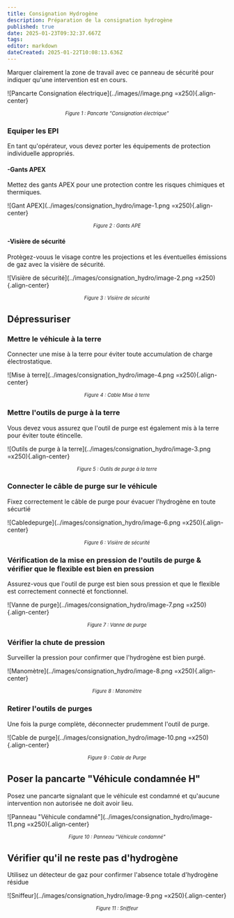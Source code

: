```yaml
---
title: Consignation Hydrogène
description: Préparation de la consignation hydrogène
published: true
date: 2025-01-23T09:32:37.667Z
tags: 
editor: markdown
dateCreated: 2025-01-22T10:08:13.636Z
---
```


Marquer clairement la zone de travail avec ce panneau de sécurité pour indiquer qu'une intervention est en cours.

![Pancarte Consignation électrique](../images//image.png =x250){.align-center} 

<div style="text-align: center; font-size: 0.8em; font-style: italic">Figure 1 : Pancarte "Consignation électrique"</div>

### Equiper les EPI

En tant qu'opérateur, vous devez porter les équipements de protection individuelle appropriés.

#### -Gants APEX

Mettez des gants APEX pour une protection contre les risques chimiques et thermiques.

![Gant APEX](../images/consignation_hydro/image-1.png =x250){.align-center} 

<div style="text-align: center; font-size: 0.8em; font-style: italic">Figure 2 : Gants APE</div>

#### -Visière de sécurité

Protègez-vouus le visage contre les projections et les éventuelles émissions de gaz avec la visière de sécurité.

![Visière de sécurité](../images/consignation_hydro/image-2.png =x250){.align-center} 

<div style="text-align: center; font-size: 0.8em; font-style: italic">Figure 3 : Visière de sécurité</div>

## Dépressuriser

### Mettre le véhicule à la terre

Connecter une mise à la terre pour éviter toute accumulation de charge électrostatique.

![Mise à terre](../images/consignation_hydro/image-4.png =x250){.align-center} 

<div style="text-align: center; font-size: 0.8em; font-style: italic">Figure 4 : Cable Mise à terre</div>


### Mettre l'outils de purge à la terre

Vous devez vous assurez que l'outil de purge est également mis à la terre pour éviter toute étincelle.

![Outils de purge à la terre](../images/consignation_hydro/image-3.png =x250){.align-center} 

<div style="text-align: center; font-size: 0.8em; font-style: italic">Figure 5 : Outils de purge à la terre</div>

### Connecter le câble de purge sur le véhicule

Fixez correctement le câble de purge pour évacuer l'hydrogène en toute sécurtié

![Cabledepurge](../images/consignation_hydro/image-6.png =x250){.align-center} 

<div style="text-align: center; font-size: 0.8em; font-style: italic">Figure 6 : Visière de sécurité</div>


### Vérification de la mise en pression de l'outils de purge & vérifier que le flexible  est bien en pression

Assurez-vous que l'outil de purge est bien sous pression et que le flexible est correctement connecté et fonctionnel.

![Vanne de purge](../images/consignation_hydro/image-7.png =x250){.align-center} 

<div style="text-align: center; font-size: 0.8em; font-style: italic">Figure 7 : Vanne de purge
</div>

### Vérifier la chute de pression 

Surveiller la pression pour confirmer que l'hydrogène est bien purgé.

![Manomètre](../images/consignation_hydro/image-8.png =x250){.align-center} 

<div style="text-align: center; font-size: 0.8em; font-style: italic">Figure 8 : Manomètre</div>

### Retirer l'outils de purges

Une fois la purge complète, déconnecter prudemment l'outil de purge.

![Cable de purge](../images/consignation_hydro/image-10.png =x250){.align-center} 

<div style="text-align: center; font-size: 0.8em; font-style: italic">Figure 9 : Cable de Purge</div>

## Poser la pancarte "Véhicule condamnée H"

Posez une pancarte signalant que le véhicule est condamné et qu'aucune intervention non autorisée ne doit avoir lieu.

![Panneau "Véhicule condamné"](../images/consignation_hydro/image-11.png =x250){.align-center} 

<div style="text-align: center; font-size: 0.8em; font-style: italic">Figure 10 : Panneau "Véhicule condamné"</div>

## Vérifier qu'il ne reste pas d'hydrogène

Utilisez un détecteur de gaz pour confirmer l'absence totale d'hydrogène résidue

![Sniffeur](../images/consignation_hydro/image-9.png =x250){.align-center} 

<div style="text-align: center; font-size: 0.8em; font-style: italic">Figure 11 : Sniffeur</div>
